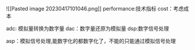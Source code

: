 ![[Pasted image 20230417101046.png]]
performance:技术指标
cost：考虑成本

adc: 模拟量转换为数字量
dac：数字量还原为模拟量
dsp:数字信号处理

asp：模拟信号处理,能数字化的都数字化了，不能的只能通过模拟信号处理